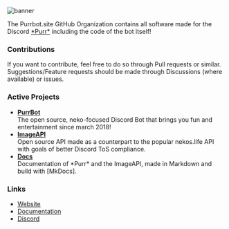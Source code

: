 [banner]: https://purrbot.site/assets/img/github/purrbot-site.webp

[website]: https://purrbot.site
[documentation]: https://docs.purrbot.site
[discord]: https://purrbot.site/discord

[purrbot]: https://github.com/purrbot-site/PurrBot
[imageapi]: https://github.com/purrbot-site/ImageAPI
[docs]: https://github.com/purrbot-site/Docs

<!-- Start of Readme -->

![banner]

The Purrbot.site GitHub Organization contains all software made for the Discord [\*Purr*][website] including the code of the bot itself!

### Contributions
If you want to contribute, feel free to do so through Pull requests or similar.  
Suggestions/Feature requests should be made through Discussions (where available) or issues.

### Active Projects
- **[PurrBot]**  
  The open source, neko-focused Discord Bot that brings you fun and entertainment since march 2018!
- **[ImageAPI]**  
  Open source API made as a counterpart to the popular nekos.life API with goals of better Discord ToS compliance.
- **[Docs]**  
  Documentation of \*Purr* and the ImageAPI, made in Markdown and build with [MkDocs].

### Links
- [Website]
- [Documentation]
- [Discord]
